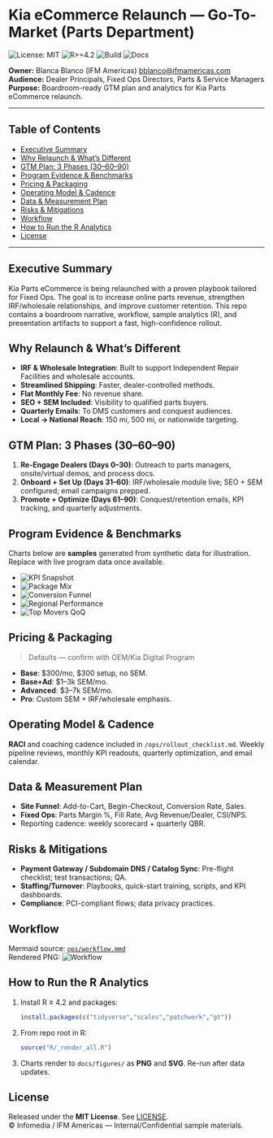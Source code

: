 # Kia eCommerce Relaunch — Go-To-Market (Parts Department)

![License: MIT](https://img.shields.io/badge/License-MIT-green.svg)
![R>=4.2](https://img.shields.io/badge/R-%3E%3D4.2-blue.svg)
![Build](https://img.shields.io/badge/Build-R_Graphs-success.svg)
![Docs](https://img.shields.io/badge/Docs-Updated-brightgreen.svg)

**Owner:** Blanca Blanco (IFM Americas) <bblanco@ifmamericas.com>  
**Audience:** Dealer Principals, Fixed Ops Directors, Parts & Service Managers  
**Purpose:** Boardroom-ready GTM plan and analytics for Kia Parts eCommerce relaunch.

---

## Table of Contents
- [Executive Summary](#executive-summary)
- [Why Relaunch & What’s Different](#why-relaunch--whats-different)
- [GTM Plan: 3 Phases (30–60–90)](#gtm-plan-3-phases-306090)
- [Program Evidence & Benchmarks](#program-evidence--benchmarks)
- [Pricing & Packaging](#pricing--packaging)
- [Operating Model & Cadence](#operating-model--cadence)
- [Data & Measurement Plan](#data--measurement-plan)
- [Risks & Mitigations](#risks--mitigations)
- [Workflow](#workflow)
- [How to Run the R Analytics](#how-to-run-the-r-analytics)
- [License](#license)

---

## Executive Summary
Kia Parts eCommerce is being relaunched with a proven playbook tailored for Fixed Ops. The goal is to increase online parts revenue, strengthen IRF/wholesale relationships, and improve customer retention. This repo contains a boardroom narrative, workflow, sample analytics (R), and presentation artifacts to support a fast, high-confidence rollout.

## Why Relaunch & What’s Different
- **IRF & Wholesale Integration**: Built to support Independent Repair Facilities and wholesale accounts.  
- **Streamlined Shipping**: Faster, dealer-controlled methods.  
- **Flat Monthly Fee**: No revenue share.  
- **SEO + SEM Included**: Visibility to qualified parts buyers.  
- **Quarterly Emails**: To DMS customers and conquest audiences.  
- **Local → National Reach**: 150 mi, 500 mi, or nationwide targeting.

## GTM Plan: 3 Phases (30–60–90)
1. **Re-Engage Dealers (Days 0–30)**: Outreach to parts managers, onsite/virtual demos, and process docs.  
2. **Onboard + Set Up (Days 31–60)**: IRF/wholesale module live; SEO + SEM configured; email campaigns prepped.  
3. **Promote + Optimize (Days 61–90)**: Conquest/retention emails, KPI tracking, and quarterly adjustments.

## Program Evidence & Benchmarks
Charts below are **samples** generated from synthetic data for illustration. Replace with live program data once available.

- ![KPI Snapshot](docs/figures/kpi_snapshot.png)
- ![Package Mix](docs/figures/package_mix.png)
- ![Conversion Funnel](docs/figures/conversion_funnel.png)
- ![Regional Performance](docs/figures/regional_perf.png)
- ![Top Movers QoQ](docs/figures/top_movers.png)

## Pricing & Packaging
> Defaults — confirm with OEM/Kia Digital Program
- **Base**: $300/mo, $300 setup, no SEM.  
- **Base+Ad**: $1–3k SEM/mo.  
- **Advanced**: $3–7k SEM/mo.  
- **Pro**: Custom SEM + IRF/wholesale emphasis.

## Operating Model & Cadence
**RACI** and coaching cadence included in `/ops/rollout_checklist.md`. Weekly pipeline reviews, monthly KPI readouts, quarterly optimization, and email calendar.

## Data & Measurement Plan
- **Site Funnel**: Add-to-Cart, Begin-Checkout, Conversion Rate, Sales.  
- **Fixed Ops**: Parts Margin %, Fill Rate, Avg Revenue/Dealer, CSI/NPS.  
- Reporting cadence: weekly scorecard + quarterly QBR.

## Risks & Mitigations
- **Payment Gateway / Subdomain DNS / Catalog Sync**: Pre-flight checklist; test transactions; QA.  
- **Staffing/Turnover**: Playbooks, quick-start training, scripts, and KPI dashboards.  
- **Compliance**: PCI-compliant flows; data privacy practices.

## Workflow
Mermaid source: [`ops/workflow.mmd`](ops/workflow.mmd)  
Rendered PNG: ![Workflow](docs/workflow/workflow.png)

## How to Run the R Analytics
1. Install R ≥ 4.2 and packages:
   ```r
   install.packages(c("tidyverse","scales","patchwork","gt"))
   ```
2. From repo root in R:
   ```r
   source("R/_render_all.R")
   ```
3. Charts render to `docs/figures/` as **PNG** and **SVG**. Re-run after data updates.

## License
Released under the **MIT License**. See [LICENSE](LICENSE).  
© Infomedia / IFM Americas — Internal/Confidential sample materials.
